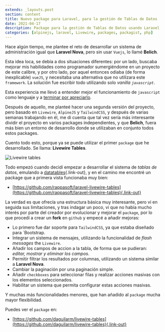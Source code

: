 ```yaml
---
extends: _layouts.post
section: content
title: Nuevo package para Laravel, para la gestión de Tablas de Datos
date: 2021-04-17
description: Package para la gestión de Tablas de Datos usando Laravel, Livewire, AlpinJS y TailwindCSS.
categories: [alpinejs, laravel, Livewire, packages, packagist, php]
---
```


Hace algún tiempo, me plantee el reto de desarrollar un sistema de administración igual que **Laravel Nova**, pero sin usar `Vuejs`, lo llamé **Belich**. 

Esta idea loca, se debía a dos situaciones diferentes: por un lado, buscaba mejorar mis habilidades como programador sumergiéndome en un proyecto de este calibre, y por otro lado, por aquel entonces odiaba (de forma inexplicable) `vueJS`, y necesitaba una alternativa que no utilizara este `framework`. La solución fue escribir todo utilizando solo *vanilla `javascript`*.

Esta experiencia me llevó a entender mejor el funcionamiento de `javascript` como lenguaje y a [terminar por apreciarlo](https://daguilar.dev/blog/javascript_mis-problemas-con-javascript/). 

Después de aquello, me planteé hacer una segunda versión del proyecto, pero basado en `Livewire`, `AlpineJS` y `TailwindCSS`, y después de varias semanas trabajando en él, me di cuenta que tal vez sería más interesante dividir el proyecto en varios packages independientes, y que **Belich**, fuera más bien un entorno de desarrollo donde se utilizaban en conjunto todos estos packages.

Cuento todo esto, porque ya se puede utilizar el primer `package` que he desarrollado. Se llama: **Livewire Tables**.

![Livewire tables](/assets/img/projects/livewire-tables.png)

Todo empezó cuando decidí empezar a desarrollar el sistema de *tablas de datos*, emulando a [datatables](https://datatables.net/){.link-out}, y en el camino me encontré un package que a primera vista funcionaba muy bien:

- [https://github.com/rappasoft/laravel-livewire-tables](https://github.com/rappasoft/laravel-livewire-tables){.link-out}

La verdad es que ofrecía una estructura básica muy interesante, pero vi en seguida sus limitaciones, y tras indagar un poco, vi que no había mucho interés por parte del creador por evolucionar y mejorar el `package`, por lo que procedí a crear un **fork** en `github` y empecé a añadir mejoras:

- Lo primero fue dar soporte para `TailwindCSS`, ya que estaba diseñado para `Bootstrap.
- Integrar un sistema de mensajes, utilizando la funcionalidad de *flash messages* the `Livewire`.
- Añadir los campos de accion a la tabla, de forma que se pudieran: *editar, mostrar y eliminar los campos*.
- Permitir filtrar los resultados por columnas, utilizando un sistema similar a **Laravel Nova**.
- Cambiar la paginación por una paginación simple.
- Añadir `checkboxes` para seleccionar filas y realizar acciones masivas con los elementos seleccionados.
- Habilitar un sistema que permita configurar estas acciones masivas.

Y muchas más funcionalidades menores, que han añadido al `package` mucha mayor flexibilidad.

Puedes ver el `package` en: 

- [https://github.com/daguilarm/livewire-tables](https://github.com/daguilarm/livewire-tables){.link-out}

